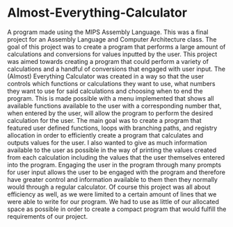 # Almost-Everything-Calculator
A program made using the MIPS Assembly Language. This was a final project for an Assembly Language and Computer Architecture class. The goal of this project was to create a program that performs a large amount of calculations and conversions for values inputted by the user.
This project was aimed towards creating a program that could perform a variety of calculations and a handful of conversions that engaged with user input. The (Almost) Everything Calculator was created in a way so that the user controls which functions or calculations they want to use, what numbers they want to use for said calculations and choosing when to end the program. This is made possible with a menu implemented that shows all available functions available to the user with a corresponding number that, when entered by the user, will allow the program to perform the desired calculation for the user. The main goal was to create a program that featured user defined functions, loops with branching paths, and registry allocation in order to efficiently create a program that calculates and outputs values for the user. I also wanted to give as much information available to the user as possible in the way of printing the values created from each calculation including the values that the user themselves entered into the program. Engaging the user in the program through many prompts for user input allows the user to be engaged with the program and therefore have greater control and information available to them then they normally would through a regular calculator. Of course this project was all about efficiency as well, as we were limited to a certain amount of lines that we were able to write for our program. We had to use as little of our allocated space as possible in order to create a compact program that would fulfill the requirements of our project. 
